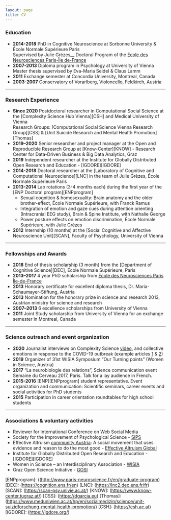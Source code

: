 ```yaml
---
layout: page
title: CV
---
```


### Education

* **2014-2018** PhD in Cognitive Neuroscience at Sorbonne University & École Normale Supérieure Paris  
    Supervised by Julie Grèzes__
    Doctoral Program of the [École des Neurosciences Paris-Île de-France][ENP]
* **2007-2013** Diploma program in Psychology at University of Vienna  
    Master thesis supervised by Eva-Maria Seidel & Claus Lamm 
* **2011** Exchange semester at Concordia University, Montreal, Canada
* **2003-2007** Conservatory of Vorarlberg, Violoncello, Feldkirch, Austria

___


### Research Experience

* **Since 2020** Postdoctoral researcher in Computational Social Science at the [Complexity Science Hub Vienna][CSH] and Medical University of Vienna  
Research Groups: [Computational Social Science Vienna Research Group][CSS] & [Unit Suicide Research and Mental Health Promotion][Thomas]
* **2019–2020** Senior researcher and project manager at the Open and Reproducible Research Group at [Know-Center][KNOW] - Research Center for Data-Driven Business & Big Data Analytics, Graz
* **2019** Independent researcher at the Institute for Globally Distributed Open Research and Education - [IGDORE][IGDORE] 
* **2014-2018** Doctoral researcher at the [Laboratory of Cognitive and Computational Neuroscience][LNC] in the team of Julie Grèzes, École Normale Supérieure Paris
* **2013-2014** Lab rotations (3-4 months each) during the first year of the [ENP Doctoral program][ENPprogram]
    * Sexual cognition & homosexuality: Brain anatomy and the older brother-effect, École Normale Supérieure, with Franck Ramus
    * Integration of emotion and gaze cues during attention orienting (Intracranial EEG study), Brain & Spine Institute, with Nathalie George
    * Power posture effects on emotion discrimination, École Normale Supérieure, with Julie Grèzes
* **2012** Internship (10 months) at the [Social Cognitive and Affective Neuroscience Unit][SCAN], Faculty of Psychology, University of Vienna

___


### Fellowships and Awards

* **2018** End of thesis scholarship (3 month) from the [Department of Cognitive Science][DEC], École Normale Supérieure, Paris
* **2013–2017** 4 year PhD scholarship from [École des Neurosciences Paris Île-de-France][ENP]
* **2013** Honorary certificate for excellent diploma thesis, Dr. Maria-Schaumayer-Stiftung, Austria
* **2013** Nomination for the honorary prize in science and research 2013, Austrian ministry for science and research
* **2007–2013** 6 excellence scholarships from University of Vienna
* **2011** Joint Study scholarship from University of Vienna for an exchange semester in Montreal, Canada

___


### Science outreach and event organization 

* **2020** Journalist interviews on Complexity Science [video](https://www.facebook.com/alexandervanderbellen/videos/besuch-im-complexity-science-hub-vienna/731750567653204/), and collective emotions in response to the  COVID-19 outbreak (example articles [1](https://www.derstandard.at/story/2000115973796/coronavirus-twitter-spiegelt-aengste-und-sorgen-der-menschen-wider) & [2](https://science.apa.at/site/kultur_und_gesellschaft/detail.html?key=SCI_20200417_SCI39351351654193650&))
* **2019** Organizer of 31st WISIA Symposium “Our Turning points” (Women in Science, Austria)
* **2017** “La neurobiologie des relations”, Science communication event Semaine du Cerveau 2017, Paris. Talk for a lay audience in French.
* **2015-2016** [ENP][ENPprogram] student representative. Event organization and communication: Scientific seminars, career events and social activities for PhD students
* **2015** Participation in career orientation roundtables for high school students​ 

___


### Associations & voluntary activities

* Reviewer for International Conference on Web Social Media
* Society for the Improvement of Psychological Science - [SIPS](https://improvingpsych.org)
* Effective Altruism [community Austria](https://effectivealtruism.at/unser-team): A social movement that uses evidence and reason to do the most good - [Effective Altruism Global](https://www.effectivealtruism.org)
* Institute for Globally Distributed Open Research and Education - [IGDORE][IGDORE] 
* Women in Science – an Interdisciplinary Association - [WISIA](http://www.wisia.at/)
* Graz Open Science Initiative - [GOSI](https://twitter.com/GrazOpenScience)


[ENP]: (http://www.paris-neuroscience.fr/en/enp)
[ENPprogram]: ((http://www.paris-neuroscience.fr/en/graduate-program)
[DEC]: (https://cognition.ens.fr/en)
[LNC]: (https://lnc2.dec.ens.fr/fr)
[SCAN]: (https://scan-psy.univie.ac.at/)
[KNOW]: (https://www.know-center.tugraz.at/)
[CSS]: (https://dgarcia.eu)
[Thomas]: (https://www.meduniwien.ac.at/hp/en/sozialmedizin/science/unit-suizidforschung-mental-health-promotion/)
[CSH]: (https://csh.ac.at)
[IGDORE]: (https://igdore.org/)


